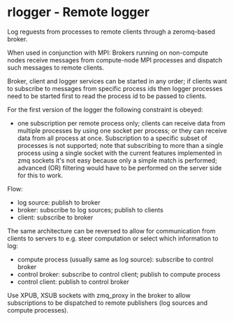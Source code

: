 rlogger - Remote logger
=======================

Log reguests from processes to remote clients through a zeromq-based broker.

When used in conjunction with MPI: Brokers running on non-compute nodes receive
messages from compute-node MPI processes and dispatch such messages to remote
clients.

Broker, client and logger services can be started in any order; if clients
want to subscribe to messages from specific process ids then logger processes need
to be started first to read the process id to be passed to clients.

For the first version of the logger the following constraint is obeyed:

* one subscription per remote process only; clients can receive data from
  multiple processes by using one socket per process; or they can receive
  data from all process at once. Subscription to a specific subset of processes
  is not supported; note that subscribing to more than a single process using a
  single socket with the current features implemented in zmq sockets it's not
  easy because only a simple match is performed; advanced (OR) filtering would
  have to be performed on the server side for this to work. 

Flow:

* log source: publish to broker
* broker: subscribe to log sources; publish to clients
* client: subscribe to broker 

The same architecture can be reversed to allow for communication from clients
to servers to e.g. steer computation or select which information to log:

* compute process (usually same as log source): subscribe to control broker
* control broker: subscribe to control client; publish to compute process
* control client: publish to control broker

Use XPUB, XSUB sockets with zmq_proxy in the broker to allow subscriptions
to be dispatched to remote publishers (log sources and compute processes).







